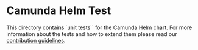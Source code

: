 # Camunda Helm Test
This directory contains `unit tests`` for the Camunda Helm chart. For more information about the tests and how to extend them please read our [contribution guidelines](../../../../README.md#contributing).
